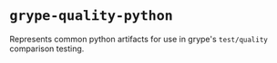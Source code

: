 # `grype-quality-python`

Represents common python artifacts for use in grype's `test/quality` comparison testing.

